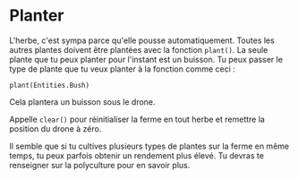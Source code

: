 # Planter

L'herbe, c'est sympa parce qu'elle pousse automatiquement. Toutes les autres plantes doivent être plantées avec la fonction `plant()`. La seule plante que tu peux planter pour l'instant est un buisson. 
Tu peux passer le type de plante que tu veux planter à la fonction comme ceci :

`plant(Entities.Bush)`

Cela plantera un buisson sous le drone.

Appelle `clear()` pour réinitialiser la ferme en tout herbe et remettre la position du drone à zéro.

Il semble que si tu cultives plusieurs types de plantes sur la ferme en même temps, tu peux parfois obtenir un rendement plus élevé. Tu devras te renseigner sur la polyculture pour en savoir plus.